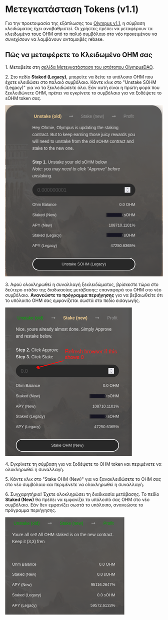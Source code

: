 # Μετεγκατάσταση Tokens (v1.1)

Για την προετοιμασία της εξάπλωσης του [Olympus v1.1](https://olympusdao.medium.com/olympus-v1-1-a5c6a48be7d1), η σύμβαση κλειδώματος έχει αναβαθμιστεί. Οι χρήστες πρέπει να μεταφέρουν τα κλειδωμένα τους OHM από το παλιό συμβόλαιο στο νέο προκειμένου να συνεχίσουν να λαμβάνουν ανταμοιβές rebase.&#x20;

## Πώς να μεταφέρετε το Κλειδωμένο OHM σας&#x20;

1\. Μεταβείτε στη [σελίδα Μετεγκατάσταση του ιστότοπου OlympusDAO](https://app.olympusdao.finance/#/stake/migrate).&#x20;

2\. Στο πεδίο **Staked (Legacy)**, μπορείτε να δείτε το υπόλοιπο OHM που έχετε κλειδώσει στο παλαιό συμβόλαιο. Κάντε κλικ στο "Unstake SOHM (Legacy)" για να τα ξεκλειδώσετε όλα. Εάν αυτή είναι η πρώτη φορά που ξεκλειδώνετε OHM, πρέπει να εγκρίνετε το συμβόλαιο για να ξοδέψετε το sOHM token σας. ​ ​&#x20;

![](<.gitbook/assets/image (14) (1).png>)

3\. Αφού ολοκληρωθεί η συναλλαγή ξεκλειδώματος, βρίσκεστε τώρα στο δεύτερο στάδιο της διαδικασίας μετάβασης: επαναφορά του OHM στο νέο συμβόλαιο. **Ανανεώστε το πρόγραμμα περιήγησης** για να βεβαιωθείτε ότι το υπόλοιπο OHM σας εμφανίζεται σωστά στο πεδίο εισαγωγής. ​ ​&#x20;

![](<.gitbook/assets/image (9) (1).png>)

4\. Εγκρίνετε τη σύμβαση για να ξοδέψετε το OHM token και περιμένετε να ολοκληρωθεί η συναλλαγή.&#x20;

5\. Κάντε κλικ στο "Stake OHM (New)" για να ξανακλειδώσετε το OHM σας στο νέο συμβόλαιο και περιμένετε να ολοκληρωθεί η συναλλαγή.&#x20;

6\. Συγχαρητήρια! Έχετε ολοκληρώσει τη διαδικασία μετάβασης. Το πεδίο **Staked (New)** θα πρέπει να εμφανίζει το υπόλοιπό σας OHM στο νέο συμβόλαιο. Εάν δεν εμφανίζει σωστά το υπόλοιπο, ανανεώστε το πρόγραμμα περιήγησης. ​&#x20;

![](<.gitbook/assets/image (20) (1).png>)
